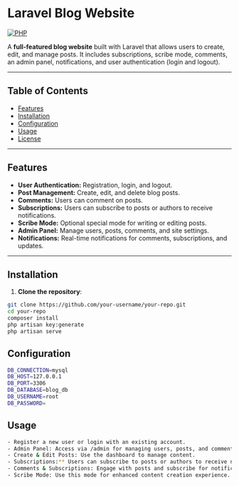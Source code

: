 # Laravel Blog Website

[![PHP](https://img.shields.io/badge/PHP-8.1-blue)](https://www.php.net/) 

A **full-featured blog website** built with Laravel that allows users to create, edit, and manage posts. It includes subscriptions, scribe mode, comments, an admin panel, notifications, and user authentication (login and logout).  

---

## Table of Contents

- [Features](#features)  
- [Installation](#installation)  
- [Configuration](#configuration)  
- [Usage](#usage)  
- [License](#license)  

---

## Features

- **User Authentication:** Registration, login, and logout.  
- **Post Management:** Create, edit, and delete blog posts.  
- **Comments:** Users can comment on posts.  
- **Subscriptions:** Users can subscribe to posts or authors to receive notifications.  
- **Scribe Mode:** Optional special mode for writing or editing posts.  
- **Admin Panel:** Manage users, posts, comments, and site settings.  
- **Notifications:** Real-time notifications for comments, subscriptions, and updates.  

---

## Installation

1. **Clone the repository**:


```bash
git clone https://github.com/your-username/your-repo.git
cd your-repo
composer install
php artisan key:generate
php artisan serve

```

## Configuration

```bash
DB_CONNECTION=mysql
DB_HOST=127.0.0.1
DB_PORT=3306
DB_DATABASE=blog_db
DB_USERNAME=root
DB_PASSWORD=
```


## Usage

```bash
- Register a new user or login with an existing account.
- Admin Panel: Access via /admin for managing users, posts, and comments.
- Create & Edit Posts: Use the dashboard to manage content.
- Subscriptions:** Users can subscribe to posts or authors to receive notifications.  
- Comments & Subscriptions: Engage with posts and subscribe for notifications.
- Scribe Mode: Use this mode for enhanced content creation experience.
```


